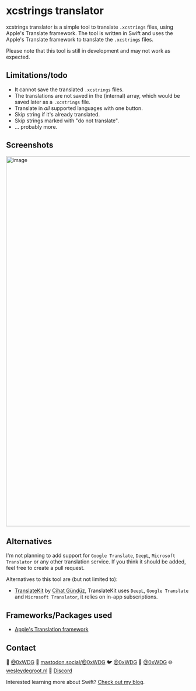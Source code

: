 # xcstrings translator

xcstrings translator is a simple tool to translate `.xcstrings` files, using Apple's Translate framework.
The tool is written in Swift and uses the Apple's Translate framework to translate the `.xcstrings` files.

Please note that this tool is still in development and may not work as expected.

## Limitations/todo

- It cannot save the translated `.xcstrings` files.
- The translations are not saved in the (internal) array, which would be saved later as a `.xcstrings` file.
- Translate in _all_ supported languages with one button.
- Skip string if it's already translated.
- Skip strings marked with "do not translate".
- ... probably more.

## Screenshots

<img width="1012" alt="image" src="https://github.com/user-attachments/assets/f4d1bb94-957c-40a8-a9c0-cb961047454a" />

## Alternatives

I'm not planning to add support for `Google Translate`, `DeepL`, `Microsoft Translator` or any other translation service.
If you think it should be added, feel free to create a pull request.

Alternatives to this tool are (but not limited to):
- [TranslateKit](https://translatekit.app) by [Cihat Gündüz](https://www.fline.dev/about/?ref=wesleydegroot.nl), TranslateKit uses `DeepL`, `Google Translate` and `Microsoft Translator`, it relies on in-app subscriptions.

## Frameworks/Packages used

- [Apple's Translation framework](https://developer.apple.com/documentation/translation/)

## Contact

🦋 [@0xWDG](https://bsky.app/profile/0xWDG.bsky.social)
🐘 [mastodon.social/@0xWDG](https://mastodon.social/@0xWDG)
🐦 [@0xWDG](https://x.com/0xWDG)
🧵 [@0xWDG](https://www.threads.net/@0xWDG)
🌐 [wesleydegroot.nl](https://wesleydegroot.nl)
🤖 [Discord](https://discordapp.com/users/918438083861573692)

Interested learning more about Swift? [Check out my blog](https://wesleydegroot.nl/blog/).
